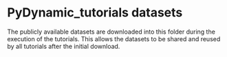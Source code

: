 # PyDynamic_tutorials datasets

The publicly available datasets are downloaded into this folder during the execution
of the tutorials. This allows the datasets to be shared and reused by all tutorials
after the initial download.